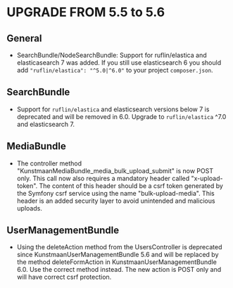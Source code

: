 UPGRADE FROM 5.5 to 5.6
=======================

General
-------

* SearchBundle/NodeSearchBundle: Support for ruflin/elastica and elasticasearch 7 was added. If you still use
elasticsearch 6 you should add `"ruflin/elastica": "^5.0|^6.0"` to your project `composer.json`.

SearchBundle
------------

* Support for `ruflin/elastica` and elasticsearch versions below 7 is deprecated and will be removed in 6.0. Upgrade to `ruflin/elastica` ^7.0 and elasticsearch 7.

MediaBundle
------------

* The controller method "KunstmaanMediaBundle_media_bulk_upload_submit" is now POST only.
This call now also requires a mandatory header called "x-upload-token". The content of this header
should be a csrf token generated by the Symfony csrf service using the name "bulk-upload-media".
This header is an added security layer to avoid unintended and malicious uploads.

UserManagementBundle
------------

* Using the deleteAction method from the UsersController is deprecated since KunstmaanUserManagementBundle 5.6 and will be replaced by the method deleteFormAction in KunstmaanUserManagementBundle 6.0. Use the correct method instead. The new action is POST only and will have correct csrf protection.
